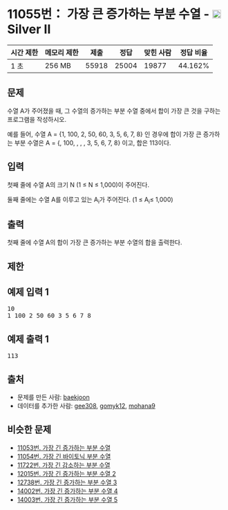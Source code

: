 # 11055번： 가장 큰 증가하는 부분 수열 - <img src="https://static.solved.ac/tier_small/9.svg" style="height:20px" />Silver II


| 시간 제한 | 메모리 제한 | 제출 | 정답 | 맞힌 사람 | 정답 비율 |
| --- | --- | --- | --- | --- | --- |
| 1 초 | 256 MB | 55918 | 25004 | 19877 | 44.162% |


## 문제


수열 A가 주어졌을 때, 그 수열의 증가하는 부분 수열 중에서 합이 가장 큰 것을 구하는 프로그램을 작성하시오.

예를 들어, 수열 A = {1, 100, 2, 50, 60, 3, 5, 6, 7, 8} 인 경우에 합이 가장 큰 증가하는 부분 수열은 A = {, 100, , , , 3, 5, 6, 7, 8} 이고, 합은 113이다.



## 입력


첫째 줄에 수열 A의 크기 N (1 ≤ N ≤ 1,000)이 주어진다.

둘째 줄에는 수열 A를 이루고 있는 A<sub>i</sub>가 주어진다. (1 ≤ A<sub>i</sub>≤ 1,000)



## 출력


첫째 줄에 수열 A의 합이 가장 큰 증가하는 부분 수열의 합을 출력한다.




## 제한




## 예제 입력 1


<pre>10
1 100 2 50 60 3 5 6 7 8
</pre>


## 예제 출력 1


<pre>113
</pre>






## 출처


- 문제를 만든 사람: [baekjoon](/user/baekjoon)
- 데이터를 추가한 사람: [gee308](/user/gee308), [gomyk12](/user/gomyk12), [mohana9](/user/mohana9)



## 비슷한 문제


- [11053번. 가장 긴 증가하는 부분 수열](/problem/11053)
- [11054번. 가장 긴 바이토닉 부분 수열](/problem/11054)
- [11722번. 가장 긴 감소하는 부분 수열](/problem/11722)
- [12015번. 가장 긴 증가하는 부분 수열 2](/problem/12015)
- [12738번. 가장 긴 증가하는 부분 수열 3](/problem/12738)
- [14002번. 가장 긴 증가하는 부분 수열 4](/problem/14002)
- [14003번. 가장 긴 증가하는 부분 수열 5](/problem/14003)




